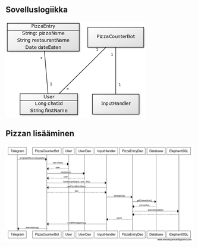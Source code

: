 ## Sovelluslogiikka

![Sovelluslogiikka](diagram.png)

## Pizzan lisääminen

![Pizzan lisäämisen sekvenssikaavio](add_pizza_sequence.png)
